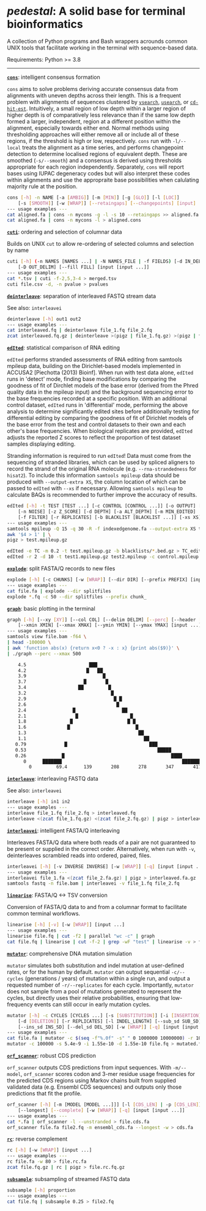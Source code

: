 # *pedestal*: A solid base for terminal bioinformatics

A collection of Python programs and Bash wrappers acrounds common UNIX tools that facilitate working in the terminal with sequence-based data.

Requirements: Python >= 3.8

---

[**`cons`**](cons): intelligent consensus formation

`cons` aims to solve problems deriving accurate consensus data from alignments with uneven depths across their length. This is a frequent problem with alignments of sequences clustered by [`vsearch`](https://github.com/torognes/vsearch), [`usearch`](http://www.drive5.com/usearch/), or [`cd-hit-est`](http://weizhongli-lab.org/cd-hit/). Intuitively, a small region of low depth within a larger region of higher depth is of comparatively less relevance than if the same low depth formed a larger, independent, region at a different position within the alignment, especially towards either end. Normal methods using thresholding approaches will either remove all or include all of these regions, if the threshold is high or low, respectively. `cons` run with `-l/--local` treats the alignment as a time series, and performs changepoint detection to determine localised regions of equivalent depth. These are smoothed (`-s/--smooth`) and a consensus is derived using thresholds appropriate for each region independently. Separately, `cons` will report bases using IUPAC degeneracy codes but will also interpret these codes within alignments and use the appropraite base possibilities when calulating majority rule at the position.
```bash
cons [-h] -n NAME [-a [AMBIG]] [-m [MIN]] [-g [GLO]] [-l [LOC]]
    [-s [SMOOTH]] [-w [WRAP]] [--retaingaps] [--changepoints] [input]
--- usage examples ---
cat aligned.fa | cons -n mycons -g -l -s 10 --retaingaps >> aligned.fa
cat aligned.fa | cons -n mycons -l > aligned.cons
```

[**`cuti`**](cuti): ordering and selection of columnar data

Builds on UNIX `cut` to allow re-ordering of selected columns and selection by name
```bash
cuti [-h] (-n NAMES [NAMES ...] | -N NAMES_FILE | -f FIELDS) [-d IN_DELIM]
    [-D OUT_DELIM] [--fill FILL] [input [input ...]]
--- usage examples ---
cat *.tsv | cuti -f-2,5,3-4 > merged.tsv
cuti file.csv -d, -n pvalue > pvalues
```

[**`deinterleave`**](deinterleave): separation of interleaved FASTQ stream data

See also: `interleavei`
```bash
deinterleave [-h] out1 out2
--- usage examples ---
cat interleaved.fq | deinterleave file_1.fq file_2.fq
zcat interleaved.fq.gz | deinterleave >(pigz | file_1.fq.gz) >(pigz | file_2.fq.gz)
```

[**`edIted`**](edIted): statistical comparison of RNA editing

`edIted` performs stranded assessments of RNA editing from samtools mpileup data, building on the Dirichlet-based models implemented in ACCUSA2 [Piechotta (2013) Bioinf]. When run with test data alone, `edIted` runs in 'detect' mode, finding base modifications by comparing the goodness of fit of Dirchlet models of the base error (derived from the Phred quality data in the mpileup input) and the background sequencing error to the base frequencies recorded at a specific position. With an additional control dataset, `edIted` runs in 'differential' mode, performing the above analysis to determine significantly edited sites before additionally testing for differential editing by comparing the goodness of fit of Dirichlet models of the base error from the test and control datasets to their own and each other's base frequencies. When biological replicates are provided, `edIted` adjusts the reported Z scores to reflect the proportion of test dataset samples displaying editing.

Stranding information is required to run `edIted`! Data must come from the sequencing of stranded libraries, which can be used by spliced aligners to record the strand of the original RNA molecule (e.g. `--rna-strandedness` for `hisat2`). To include this information `samtools mpileup` data should be produced with `--output-extra XS`, the column location of which can be passed to `edIted` with `--xs` if necessary. Allowing `samtools mpileup` to calculate BAQs is recommended to further improve the accuracy of results.
```bash
edIted [-h] -t TEST [TEST ...] [-c CONTROL [CONTROL ...]] [-o OUTPUT] [-e EDIT]
    [-n NOISE] [-z Z_SCORE] [-d DEPTH] [-a ALT_DEPTH] [-m MIN_EDITED]
    [-f FILTER] [-r REPLICATES] [-b BLACKLIST [BLACKLIST ...]] [-xs XS] [-q]
--- usage examples ---
samtools mpileup -Q 15 -q 30 -R -f indexedgenome.fa --output-extra XS test.bam | \
awk '$4 > 1' | \
pigz > test.mpileup.gz

edIted -e TC -m 0.2 -t test.mpileup.gz -b blacklists/*.bed.gz > TC_edit_sites.bed
edIted -r 2 -d 10 -t test1.mpileup.gz test2.mpileup -c control.mpileup.gz -o differential_AG_edit_sites.bed
```

[**`explode`**](explode): split FASTA/Q records to new files
```bash
explode [-h] [-c CHUNKS] [-w [WRAP]] [--dir DIR] [--prefix PREFIX] [input ...]
--- usage examples ---
cat file.fa | explode --dir splitfiles
explode *.fq -c 50 --dir splitfiles --prefix chunk_
```

[**`graph`**](graph): basic plotting in the terminal
```bash
graph [-h] [--xy [XY]] [--col COL] [--delim DELIM] [--perc] [--header [HEADER]]
    [--xmin XMIN] [--xmax XMAX] [--ymin YMIN] [--ymax YMAX] [input ...]
--- usage examples ---
samtools view file.bam -f64 \
| head -100000 \
| awk 'function abs(x) {return x<0 ? -x : x} {print abs($9)}' \
| ./graph --perc --xmax 500

    4.5                       ███
    4.2                      █   ██
    3.9                            █
    3.7                     █       █
    3.4                   ██         █
    3.2                               █
    2.9                                █ █
    2.6                                 █
    2.4                 █                 ██
    2.1                  █                   █
    1.8                █                    █ █
    1.6               █                        █
    1.3                                         ██
    1.1                                           ██
   0.79              █                              ███
   0.53                                                █████
   0.26             █                                       ████
      0      ███████                                            ████████████████
        0         69.4      139       208       278       347       417
```

[**`interleave`**](interleave): interleaving FASTQ data

See also: `interleavei`
```bash
interleave [-h] in1 in2
--- usage examples ---
interleave file_1.fq file_2.fq > interleaved.fq
interleave <(zcat file_1.fq.gz) <(zcat file_2.fq.gz) | pigz > interleaved.fq.gz
```

[**`interleavei`**](interleavei): intelligent FASTA/Q interleaving

Interleaves FASTA/Q data where both reads of a pair are not guaranteed to be present or supplied in the correct order. Alternatively, when run with `-v`, deinterleaves scrambled reads into ordered, paired, files.
```bash
interleavei [-h] [-v INVERSE INVERSE] [-w [WRAP]] [-q] [input [input ...]]
--- usage examples ---
interleavei file_1.fa <(zcat file_2.fa.gz) | pigz > interleaved.fa.gz
samtools fastq -n file.bam | interleavei -v file_1.fq file_2.fq
```

[**`linearise`**](linearise): FASTA/Q <-> TSV conversion

Conversion of FASTA/Q data to and from a columnar format to facilitate common terminal workflows.
```bash
linearise [-h] [-v] [-w [WRAP]] [input ...]
--- usage examples ---
linearise file.fq | cut -f2 | parallel "wc -c" | graph
cat file.fq | linearise | cut -f-2 | grep -wF "test" | linearise -v > test.fa
```

[**`mutator`**](mutator): comprehensive DNA mutation simulation

`mutator` simulates both substitution and indel mutation at user-defined rates, or for the human by default. `mutator` can output sequential `-c/--cycles` (generations / years) of mutation within a single run, and output a requested number of `-r/--replicates` for each cycle. Importantly, `mutator` does not sample from a pool of mutations generated to represent the cycles, but directly uses their relative probabilities, ensuring that low-frequency events can still occur in early mutation cycles.
```bash
mutator [-h] -c CYCLES [CYCLES ...] [-s [SUBSTITUTION]] [-i [INSERTION]]
    [-d [DELETION]] [-r REPLICATES] [-l INDEL_LENGTH] [--sub_sd SUB_SD]
    [--ins_sd INS_SD] [--del_sd DEL_SD] [-w [WRAP]] [-q] [input [input ...]]
--- usage examples ---
cat file.fa | mutator -c $(seq -f"%.0f" -s" " 0 1000000 10000000) -r 100 -i -d > mutated.fa
mutator -c 100000 -s 5.4e-9 -i 1.55e-10 -d 1.55e-10 file.fq > mutated.fa
```

[**`orf_scanner`**](orf_scanner): robust CDS prediction

`orf_scanner` outputs CDS predictions from input sequences. With `-m/--model`, `orf_scanner` scores codon and 3-mer residue usage frequencies for the predicted CDS regions using Markov chains built from supplied validated data (e.g. Ensembl CDS sequences) and outputs only those predictions that fit the profile.
```bash
orf_scanner [-h] [-m [MODEL [MODEL ...]]] [-l [CDS_LEN] | -p [CDS_LEN]] [--unstranded]
    [--longest] [--complete] [-w [WRAP]] [-q] [input [input ...]]
--- usage examples ---
cat *.fa | orf_scanner -l --unstranded > file.cds.fa
orf_scanner file.fa file2.fq -m ensembl_cds.fa --longest -w > cds.fa
```

[**`rc`**](rc): reverse complement
```bash
rc [-h] [-w [WRAP]] [input ...]
--- usage examples ---
rc file.fa -w 80 > file.rc.fa
zcat file.fq.gz | rc | pigz > file.rc.fq.gz
```

[**`subsample`**](subsample): subsampling of streamed FASTQ data
```bash
subsample [-h] proportion
--- usage examples ---
cat file.fq | subsample 0.25 > file2.fq
```

